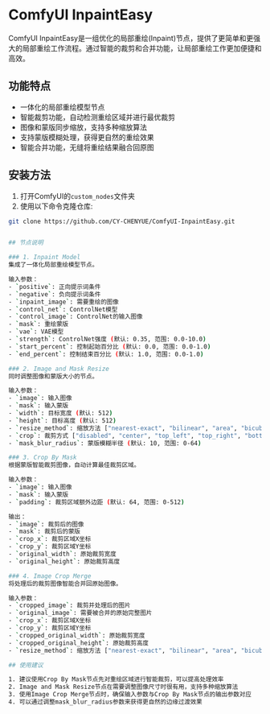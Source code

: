 # ComfyUI InpaintEasy 

ComfyUI InpaintEasy是一组优化的局部重绘(Inpaint)节点，提供了更简单和更强大的局部重绘工作流程。通过智能的裁剪和合并功能，让局部重绘工作更加便捷和高效。

## 功能特点

- 一体化的局部重绘模型节点
- 智能裁剪功能，自动检测重绘区域并进行最优裁剪
- 图像和蒙版同步缩放，支持多种缩放算法
- 支持蒙版模糊处理，获得更自然的重绘效果
- 智能合并功能，无缝将重绘结果融合回原图

## 安装方法

1. 打开ComfyUI的`custom_nodes`文件夹
2. 使用以下命令克隆仓库:
```bash
git clone https://github.com/CY-CHENYUE/ComfyUI-InpaintEasy.git


## 节点说明

### 1. Inpaint Model
集成了一体化局部重绘模型节点。

输入参数：
- `positive`: 正向提示词条件
- `negative`: 负向提示词条件
- `inpaint_image`: 需要重绘的图像
- `control_net`: ControlNet模型
- `control_image`: ControlNet的输入图像
- `mask`: 重绘蒙版
- `vae`: VAE模型
- `strength`: ControlNet强度 (默认: 0.35, 范围: 0.0-10.0)
- `start_percent`: 控制起始百分比 (默认: 0.0, 范围: 0.0-1.0)
- `end_percent`: 控制结束百分比 (默认: 1.0, 范围: 0.0-1.0)

### 2. Image and Mask Resize
同时调整图像和蒙版大小的节点。

输入参数：
- `image`: 输入图像
- `mask`: 输入蒙版
- `width`: 目标宽度 (默认: 512)
- `height`: 目标高度 (默认: 512)
- `resize_method`: 缩放方法 ["nearest-exact", "bilinear", "area", "bicubic", "lanczos"]
- `crop`: 裁剪方式 ["disabled", "center", "top_left", "top_right", "bottom_left", "bottom_right"]
- `mask_blur_radius`: 蒙版模糊半径 (默认: 10, 范围: 0-64)

### 3. Crop By Mask
根据蒙版智能裁剪图像，自动计算最佳裁剪区域。

输入参数：
- `image`: 输入图像
- `mask`: 输入蒙版
- `padding`: 裁剪区域额外边距 (默认: 64, 范围: 0-512)

输出：
- `image`: 裁剪后的图像
- `mask`: 裁剪后的蒙版
- `crop_x`: 裁剪区域X坐标
- `crop_y`: 裁剪区域Y坐标
- `original_width`: 原始裁剪宽度
- `original_height`: 原始裁剪高度

### 4. Image Crop Merge
将处理后的裁剪图像智能合并回原始图像。

输入参数：
- `cropped_image`: 裁剪并处理后的图片
- `original_image`: 需要被合并的原始完整图片
- `crop_x`: 裁剪区域X坐标
- `crop_y`: 裁剪区域Y坐标
- `cropped_original_width`: 原始裁剪宽度
- `cropped_original_height`: 原始裁剪高度
- `resize_method`: 缩放方法 ["nearest-exact", "bilinear", "area", "bicubic", "lanczos"]

## 使用建议

1. 建议使用Crop By Mask节点先对重绘区域进行智能裁剪，可以提高处理效率
2. Image and Mask Resize节点在需要调整图像尺寸时很有用，支持多种缩放算法
3. 使用Image Crop Merge节点时，确保输入参数与Crop By Mask节点的输出参数对应
4. 可以通过调整mask_blur_radius参数来获得更自然的边缘过渡效果

